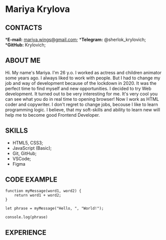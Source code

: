 # Mariya Krylova

## CONTACTS
*__E-mail:__ mariya.wings@gmail.com;
*__Telegram:__ @sherlok_krylovich;
*__GitHub:__ Krylovich;
## ABOUT ME

Hi. My name's Mariya. I'm 26 y.o. 
I worked as actress and children animator some years ago. I always liked to work with people. But I had to change my job and way of development because of the lockdown in 2020. It was the perfect time to find myself and new opportunities. I deсided to try Web development. It turned out to be very interesting for me. It's very cool you can see what you do in real time to opening browser! 
Now I work as HTML coder and copywriter. I don't regret to change jobs, becouse I like to learn programming logic. I believe, that my soft-skills and ability to learn new will help me to become good Frontend Developer.
## SKILLS
* HTML5, CSS3;
* JavaScript (Basic);
* Git, GitHub;
* VSCode;
* Figma
## CODE EXAMPLE
```
function myMessage(word1, word2) {
    return word1 + word2;
}
    
let phrase = myMessage("Hello, ", "World!");
    
console.log(phrase)
```
## EXPERIENCE 






